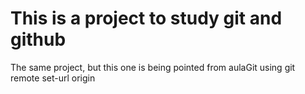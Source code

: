 # This is a project to study git and github 

The same project, but this one is being pointed from aulaGit using
git remote set-url origin